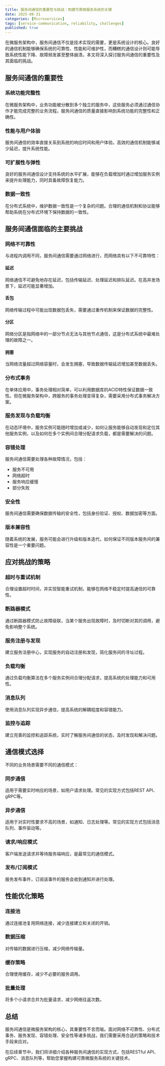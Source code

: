 ```yaml
---
title: 服务间通信的重要性与挑战：构建可靠微服务系统的关键
date: 2025-08-31
categories: [Microservices]
tags: [service-communication, reliability, challenges]
published: true
---
```


在微服务架构中，服务间通信不仅是技术实现的需要，更是系统设计的核心。良好的通信机制能够确保系统的可靠性、性能和可维护性，而糟糕的通信设计则可能导致系统性能下降、故障频发甚至整体崩溃。本文将深入探讨服务间通信的重要性及其面临的挑战。

## 服务间通信的重要性

### 系统功能完整性
在微服务架构中，业务功能被分散到多个独立的服务中，这些服务必须通过通信协作才能完成完整的业务流程。服务间通信的质量直接影响到系统功能的完整性和正确性。

### 性能与用户体验
服务间通信的效率直接关系到系统的响应时间和用户体验。高效的通信机制能够减少延迟，提升系统性能。

### 可扩展性与弹性
良好的服务间通信设计支持系统的水平扩展，能够在负载增加时通过增加服务实例来提升处理能力，同时具备故障恢复能力。

### 数据一致性
在分布式系统中，维护数据一致性是一个复杂的问题。合理的通信机制和协议能够帮助系统在分布式环境下保持数据的一致性。

## 服务间通信面临的主要挑战

### 网络不可靠性
与进程内调用不同，服务间通信需要通过网络进行，而网络具有以下不可靠特性：

#### 延迟
网络通信不可避免地存在延迟，包括传输延迟、处理延迟和排队延迟。在高并发场景下，延迟可能显著增加。

#### 丢包
网络传输过程中可能出现数据包丢失，需要通过重传机制来保证数据的完整性。

#### 分区
网络分区是指网络中的一部分节点无法与其他节点通信，这是分布式系统中最难处理的故障之一。

#### 拥塞
当网络流量超过网络容量时，会发生拥塞，导致数据传输延迟增加甚至数据丢失。

### 分布式事务
在单体应用中，事务处理相对简单，可以利用数据库的ACID特性保证数据一致性。但在微服务架构中，跨服务的事务处理变得复杂，需要采用分布式事务解决方案。

### 服务发现与负载均衡
在动态环境中，服务实例可能随时增加或减少，如何让服务能够自动发现和定位其他服务实例，以及如何在多个实例间合理分配请求负载，都是需要解决的问题。

### 容错处理
服务间通信需要处理各种故障情况，包括：
- 服务不可用
- 网络超时
- 服务响应缓慢
- 部分失败

### 安全性
服务间通信需要确保数据传输的安全性，包括身份验证、授权、数据加密等方面。

### 版本兼容性
随着系统的发展，服务可能会进行升级和版本迭代，如何保证不同版本服务间的兼容性是一个重要问题。

## 应对挑战的策略

### 超时与重试机制
合理设置超时时间，并实现智能重试机制，能够在网络不稳定时提高通信的可靠性。

### 断路器模式
通过断路器模式防止故障级联，当某个服务出现故障时，及时切断对其的调用，避免影响整个系统。

### 服务注册与发现
建立服务注册中心，实现服务的自动注册和发现，简化服务间的寻址过程。

### 负载均衡
通过负载均衡算法在多个服务实例间合理分配请求，提高系统的处理能力和可用性。

### 消息队列
使用消息队列实现异步通信，提高系统的解耦程度和容错能力。

### 监控与追踪
建立完善的监控和追踪系统，实时了解服务间通信的状态，及时发现和解决问题。

## 通信模式选择

不同的业务场景需要不同的通信模式：

### 同步通信
适用于需要实时响应的场景，如用户请求处理。常见的实现方式包括REST API、gRPC等。

### 异步通信
适用于对实时性要求不高的场景，如通知、日志处理等。常见的实现方式包括消息队列、事件驱动等。

### 请求/响应模式
客户端发送请求并等待服务端响应，是最常见的通信模式。

### 发布/订阅模式
服务发布事件，订阅该事件的服务会收到通知并进行处理。

## 性能优化策略

### 连接池
通过连接池复用网络连接，减少连接建立和关闭的开销。

### 数据压缩
对传输的数据进行压缩，减少网络传输量。

### 缓存策略
合理使用缓存，减少不必要的服务调用。

### 批量处理
将多个小请求合并为批量请求，减少网络往返次数。

## 总结

服务间通信是微服务架构的核心，其重要性不言而喻。面对网络不可靠性、分布式事务、服务发现、容错处理、安全性等诸多挑战，我们需要采用合适的策略和技术手段来应对。

在后续章节中，我们将详细介绍各种服务间通信的实现方式，包括RESTful API、gRPC、消息队列等，帮助您掌握构建可靠微服务系统的关键技术。
